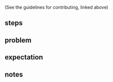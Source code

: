 (See the guidelines for contributing, linked above)

## steps



## problem



## expectation



## notes

